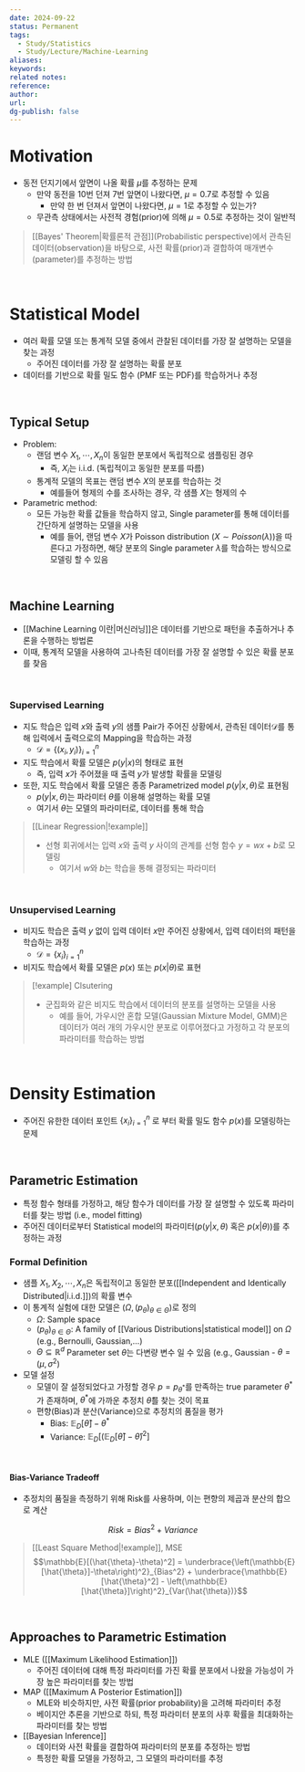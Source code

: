 ```yaml
---
date: 2024-09-22
status: Permanent
tags:
  - Study/Statistics
  - Study/Lecture/Machine-Learning
aliases: 
keywords: 
related notes: 
reference: 
author: 
url: 
dg-publish: false
---
```

# Motivation
- 동전 던지기에서 앞면이 나올 확률 $\mu$를 추정하는 문제
	- 만약 동전을 10번 던져 7번 앞면이 나왔다면, $\mu=0.7$로 추정할 수 있음
		- 만약 한 번 던져서 앞면이 나왔다면, $\mu=1$로 추정할 수 있는가?
	- 무관측 상태에서는 사전적 경험(prior)에 의해 $\mu=0.5$로 추정하는 것이 일반적

>[[Bayes' Theorem|확률론적 관점]](Probabilistic perspective)에서 관측된 데이터(observation)을 바탕으로, 사전 확률(prior)과 결합하여 매개변수(parameter)를 추정하는 방법

<br>

# Statistical Model

- 여러 확률 모델 또는 통계적 모델 중에서 관찰된 데이터를 가장 잘 설명하는 모델을 찾는 과정
	- 주어진 데이터를 가장 잘 설명하는 확률 분포
- 데이터를 기반으로 확률 밀도 함수 (PMF 또는 PDF)를 학습하거나 추정

<br>

## Typical Setup
- Problem:
	- 랜덤 변수 $X_1, \cdots, X_n$이 동일한 분포에서 독립적으로 샘플링된 경우
		- 즉, $X_i$는 i.i.d. (독립적이고 동일한 분포를 따름)
	- 통계적 모델의 목표는 랜덤 변수 $X$의 분포를 학습하는 것
		- 예를들어 형제의 수를 조사하는 경우, 각 샘플 $X$는 형제의 수
- Parametric method:
	- 모든 가능한 확률 값들을 학습하지 않고, Single parameter를 통해 데이터를 간단하게 설명하는 모델을 사용
		- 예를 들어, 랜덤 변수 $X$가 Poisson distribution ($X\sim Poisson(\lambda)$)을 따른다고 가정하면, 해당 분포의 Single parameter $\lambda$를 학습하는 방식으로 모델링 할 수 있음

<br>

## Machine Learning
- [[Machine Learning 이란|머신러닝]]은 데이터를 기반으로 패턴을 추출하거나 추론을 수행하는 방법론
- 이때, 통계적 모델을 사용하여 고나측된 데이터를 가장 잘 설명할 수 있은 확률 분포를 찾음

<br>

### Supervised Learning
- 지도 학습은 입력 $x$와 출력 $y$의 샘플 Pair가 주어진 상황에서, 관측된 데이터$\mathcal{D}$를 통해 입력에서 출력으로의 Mapping을 학습하는 과정
	- $\mathcal{D}=\{(x_i, y_i)\}^n_{i=1}$
- 지도 학습에서 확률 모델은 $p(y|x)$의 형태로 표현
	- 즉, 입력 $x$가 주어졌을 때 출력 $y$가 발생할 확률을 모델링
- 또한, 지도 학습에서 확률 모델은 종종 Parametrized model $p(y|x, \theta)$로 표현됨
	- $p(y|x, \theta)$는 파라미터 $\theta$를 이용해 설명하는 확률 모델
	- 여기서 $\theta$는 모델의 파라미터로, 데이터를 통해 학습

>[[Linear Regression|!example]]
>- 선형 회귀에서는 입력 $x$와 출력 $y$ 사이의 관계를 선형 함수 $y=wx+b$로 모델링
>	- 여기서 $w$와 $b$는 학습을 통해 결정되는 파라미터


<br>

### Unsupervised Learning
- 비지도 학습은 출력 $y$ 없이 입력 데이터 $x$만 주어진 상황에서, 입력 데이터의 패턴을 학습하는 과정
	- $\mathcal{D}=\{x_i\}^n_{i=1}$
- 비지도 학습에서 확률 모델은 $p(x)$ 또는 $p(x|\theta)$로 표현

>[!example] Clsutering
>- 군집화와 같은 비지도 학습에서 데이터의 분포를 설명하는 모델을 사용
>	- 예를 들어, 가우시안 혼합 모델(Gaussian Mixture Model, GMM)은 데이터가 여러 개의 가우시안 분포로 이루어졌다고 가정하고 각 분포의 파라미터를 학습하는 방법


<br>

# Density Estimation
- 주어진 유한한 데이터 포인트 $\left\{x_i\right\}^n_{i=1}$ 로 부터 확률 밀도 함수 $p(x)$를 모델링하는 문제

<br>

## Parametric Estimation
- 특정 함수 형태를 가정하고, 해당 함수가 데이터를 가장 잘 설명할 수 있도록 파라미터를 찾는 방법 (i.e., model fitting)
- 주어진 데이터로부터 Statistical model의 파라미터($p(y|x, \theta)$ 혹은 $p(x|\theta)$)를 추정하는 과정

### Formal Definition
- 샘플 $X_1, X_2, \cdots, X_n$은 독립적이고 동일한 분포([[Independent and Identically Distributed|i.i.d.]])의 확률 변수
- 이 통계적 실험에 대한 모델은 $\left(\Omega, (p_\theta)_{\theta\in \Theta}\right)$로 정의
	- $\Omega$: Sample space
	- $(p_\theta)_{\theta\in \Theta}$: A family of [[Various Distributions|statistical model]] on $\Omega$ (e.g., Bernoulli, Gaussian,...)
	- $\Theta\subseteq \mathbb{R}^d$
	  Parameter set 
	  $\theta$는 다변량 변수 일 수 있음 (e.g., Gaussian - $\theta=(\mu, \sigma^2$)
- 모델 설정
	- 모델이 잘 설정되었다고 가정할 경우 $p=p_{\theta^*}$를 만족하는 true parameter $\theta^*$가 존재하며, $\theta^*$에 가까운 추정치 $\hat{\theta}$를 찾는 것이 목표
	- 편향(Bias)과 분산(Variance)으로 추정치의 품질을 평가
		- Bias: $\mathbb{E}_D[\hat{\theta}]-\theta^*$
		- Variance: $\mathbb{E}_D[(\mathbb{E}_D[\hat{\theta}]-\hat{\theta})^2]$

<br>

#### Bias-Variance Tradeoff
- 추정치의 품질을 측정하기 위해 Risk를 사용하며, 이는 편향의 제곱과 분산의 합으로 계산

$$Risk=Bias^2+Variance$$

>[[Least Square Method|!example]], MSE
>$$\mathbb{E}[(\hat{\theta}-\theta)^2] = \underbrace{\left(\mathbb{E}[\hat{\theta}]-\theta\right)^2}_{Bias^2} + \underbrace{\mathbb{E}[\hat{\theta}^2] - \left(\mathbb{E}[\hat{\theta}]\right)^2}_{Var(\hat{\theta})}$$


<br>

## Approaches to Parametric Estimation
- MLE ([[Maximum Likelihood Estimation]])
	- 주어진 데이터에 대해 특정 파라미터를 가진 확률 분포에서 나왔을 가능성이 가장 높은 파라미터를 찾는 방법
- MAP ([[Maximum A Posterior Estimation]])
	- MLE와 비슷하지만, 사전 확률(prior probability)을 고려해 파라미터 추정
	- 베이지안 추론을 기반으로 하되, 특정 파라미터 분포의 사후 확률을 최대화하는 파라미터를 찾는 방법
- [[Bayesian Inference]]
	- 데이터와 사전 확률을 결합하여 파라미터의 분포를 추정하는 방법
	- 특정한 확률 모델을 가정하고, 그 모델의 파라미터를 추정
